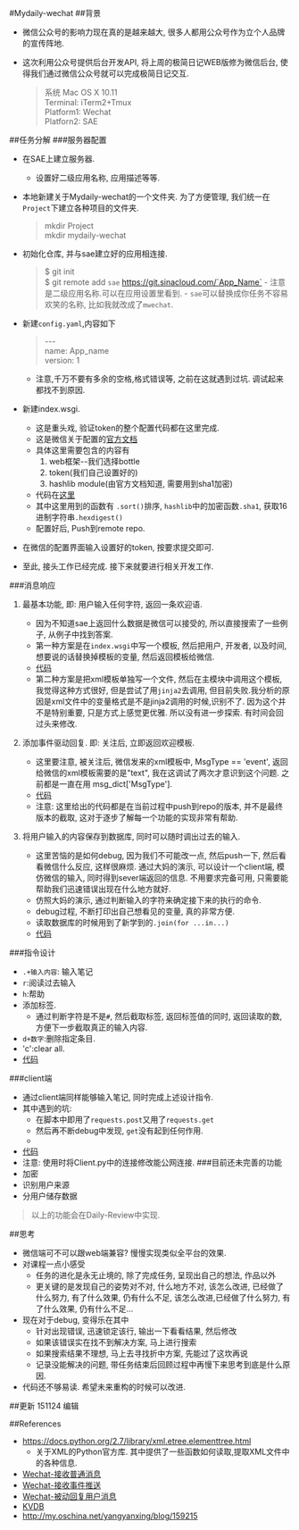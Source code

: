 #Mydaily-wechat
##背景
- 微信公众号的影响力现在真的是越来越大, 很多人都用公众号作为立个人品牌的宣传阵地.
- 这次利用公众号提供后台开发API, 将上周的极简日记WEB版修为微信后台, 使得我们通过微信公众号就可以完成极简日记交互.

    > 系统  Mac OS X 10.11  
    > Terminal: iTerm2+Tmux  
    > Platform1: Wechat  
    > Platforn2: SAE   
 
##任务分解
###服务器配置
- 在SAE上建立服务器.
   - 设置好二级应用名称, 应用描述等等. 
- 本地新建关于Mydaily-wechat的一个文件夹. 为了方便管理, 我们统一在`Project`下建立各种项目的文件夹.
   
   > mkdir Project  
   > mkdir mydaily-wechat
   
- 初始化仓库, 并与sae建立好的应用相连接.
    >$ git init    
    >$ git remote add `sae` https://git.sinacloud.com/`App_Name`
       - 注意是二级应用名称.可以在应用设置里看到.
       - `sae`可以替换成你任务不容易欢笑的名称, 比如我就改成了`mwechat`.
 
- 新建`config.yaml`,内容如下

    > \---     
      name: App_name   
      version: 1  
   - 注意,千万不要有多余的空格,格式错误等, 之前在这就遇到过坑. 调试起来都找不到原因.

- 新建index.wsgi.
   - 这是重头戏, 验证token的整个配置代码都在这里完成.
   - 这是微信关于配置的[官方文档](http://mp.weixin.qq.com/wiki/16/1e87586a83e0e121cc3e808014375b74.html#)
   - 具体这里需要包含的内容有
       1. web框架--我们选择bottle
       2. token(我们自己设置好的)
       3. hashlib module(由官方文档知道, 需要用到sha1加密)
   - 代码在[这里]()
   - 其中这里用到的函数有 `.sort()`排序, `hashlib`中的加密函数`.sha1`, 获取16进制字符串`.hexdigest()`
   - 配置好后, Push到remote repo.

- 在微信的配置界面输入设置好的token, 按要求提交即可.
- 至此, 接头工作已经完成. 接下来就要进行相关开发工作.
      
###消息响应
1. 最基本功能, 即: 用户输入任何字符, 返回一条欢迎语.
   - 因为不知道sae上返回什么数据是微信可以接受的, 所以直接搜索了一些例子, 从例子中找到答案.
   - 第一种方案是在`index.wsgi`中写一个模板, 然后把用户, 开发者, 以及时间, 想要说的话替换掉模板的变量, 然后返回模板给微信.
   - [代码](https://github.com/xpgeng/OMOOC2py/commit/7d03b31b35b267051798fff2f2f4e342886fda65)
   - 第二种方案是把xml模板单独写一个文件, 然后在主模块中调用这个模板, 我觉得这种方式很好, 但是尝试了用`jinja2`去调用, 但目前失败.我分析的原因是xml文件中的变量格式是不是jinja2调用的时候,识别不了. 因为这个并不是特别重要, 只是方式上感觉更优雅. 所以没有进一步探索. 有时间会回过头来修改.
  
2. 添加事件驱动回复. 即: 关注后, 立即返回欢迎模板.
   - 这里要注意, 被关注后, 微信发来的xml模板中, MsgType == 'event', 返回给微信的xml模板需要的是"text", 我在这调试了两次才意识到这个问题. 之前都是一直在用 msg_dict['MsgType'].
   - [代码](https://github.com/xpgeng/OMOOC2py/blob/4703fc933311069c432948edc9b8888a4aba7be3/_src/om2py6w/6wex0/index.wsgi)
   - 注意: 这里给出的代码都是在当前过程中push到repo的版本, 并不是最终版本的截取, 这对于逐步了解每一个功能的实现非常有帮助.

3. 将用户输入的内容保存到数据库, 同时可以随时调出过去的输入.
   - 这里苦恼的是如何debug, 因为我们不可能改一点, 然后push一下, 然后看看微信什么反应, 这样很麻烦. 通过大妈的演示, 可以设计一个client端, 模仿微信的输入, 同时得到sever端返回的信息. 不用要求完备可用, 只需要能帮助我们迅速错误出现在什么地方就好.
   - 仿照大妈的演示, 通过判断输入的字符来确定接下来的执行的命令.
   - debug过程, 不断打印出自己想看见的变量, 真的非常方便.
   - 读取数据库的时候用到了新学到的`.join(for ...in...)`
   - [代码](https://github.com/xpgeng/OMOOC2py/commit/97d974df874071a0ad310546a33826e611de46e0) 
 

###指令设计
- `.+输入内容`: 输入笔记
- `r`:阅读过去输入
- `h`:帮助
- 添加标签.
   - 通过判断字符是不是`#`, 然后截取标签, 返回标签值的同时, 返回读取的数, 方便下一步截取真正的输入内容.
- `d+数字`:删除指定条目. 
-  'c':clear all.
- [代码](https://github.com/xpgeng/OMOOC2py/commit/de360f820a5c2e19f9ad17fa94d66802f0e37ea9)

###client端
- 通过client端同样能够输入笔记, 同时完成上述设计指令.
- 其中遇到的坑:
   - 在脚本中即用了`requests.post`又用了`requests.get`
   - 然后再不断debug中发现, `get`没有起到任何作用.
   - 
- [代码](https://github.com/xpgeng/OMOOC2py/commit/1c8f2543e86665046dc4d26735fc008fc7ffcd30)
- 注意: 使用时将Client.py中的连接修改能公网连接.
###目前还未完善的功能
- 加密
- 识别用户来源
- 分用户储存数据

> 以上的功能会在Daily-Review中实现.


##思考
- 微信端可不可以跟web端兼容? 慢慢实现类似全平台的效果. 
- 对课程一点小感受
   - 任务的进化是永无止境的, 除了完成任务, 呈现出自己的想法, 作品以外
   - 更关键的是发现自己的姿势对不对, 什么地方不对, 该怎么改进, 已经做了什么努力, 有了什么效果, 仍有什么不足, 该怎么改进,已经做了什么努力, 有了什么效果, 仍有什么不足...
- 现在对于debug, 变得乐在其中
   - 针对出现错误, 迅速锁定该行, 输出一下看看结果, 然后修改
   - 如果该错误实在找不到解决方案, 马上进行搜索
   - 如果搜索结果不理想, 马上去寻找折中方案, 先能过了这坎再说
   - 记录没能解决的问题, 带任务结束后回顾过程中再慢下来思考到底是什么原因.
- 代码还不够易读. 希望未来重构的时候可以改进.
    
##更新
151124  编辑



##References
- <https://docs.python.org/2.7/library/xml.etree.elementtree.html>
   - 关于XML的Python官方库. 其中提供了一些函数如何读取,提取XML文件中的各种信息. 
- [Wechat-接收普通消息](http://mp.weixin.qq.com/wiki/17/fc9a27730e07b9126144d9c96eaf51f9.html)
- [Wechat-接收事件推送](http://mp.weixin.qq.com/wiki/14/f79bdec63116f376113937e173652ba2.html)
- [Wechat-被动回复用户消息](http://mp.weixin.qq.com/wiki/18/c66a9f0b5aa952346e46dc39de20f672.html)
- [KVDB](http://www.sinacloud.com/doc/sae/python/kvdb.html)
- <http://my.oschina.net/yangyanxing/blog/159215>